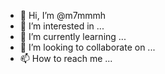 - 👋 Hi, I’m @m7mmmh
- 👀 I’m interested in ...
- 🌱 I’m currently learning ...
- 💞️ I’m looking to collaborate on ...
- 📫 How to reach me ...

<!---
m7mmmh/m7mmmh is a ✨ special ✨ repository because its `README.md` (this file) appears on your GitHub profile.
You can click the Preview link to take a look at your changes.
--->
